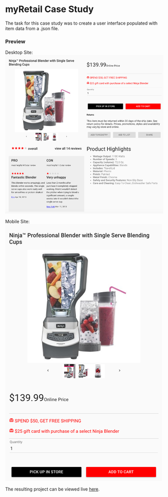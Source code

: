 # myRetail Case Study

The task for this case study was to create a user interface populated with item data from a .json file.

### Preview

Desktop Site:
![desktop](desktop.png)

Mobile Site:
![mobile](mobile.png)

The resulting project can be viewed live [here](https://nicolaslwilson.github.io/myRetailCaseStudy/dist/).

